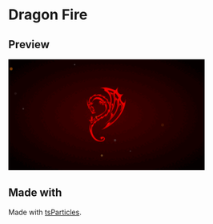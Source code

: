 # Dragon Fire

## Preview
![dragonFire preview](https://raw.githubusercontent.com/Achille004/animated_wallpapers/master/dragonFire/preview.gif?raw=true)

## Made with
Made with [tsParticles](https://github.com/matteobruni/tsparticles).